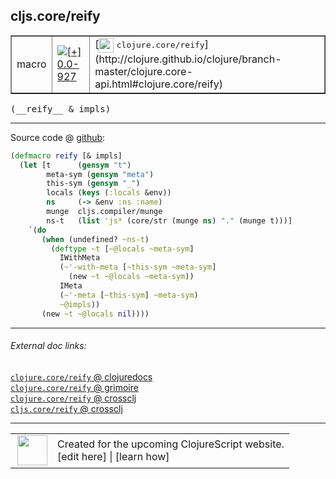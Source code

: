 ## cljs.core/reify



 <table border="1">
<tr>
<td>macro</td>
<td><a href="https://github.com/cljsinfo/cljs-api-docs/tree/0.0-927"><img valign="middle" alt="[+] 0.0-927" title="Added in 0.0-927" src="https://img.shields.io/badge/+-0.0--927-lightgrey.svg"></a> </td>
<td>
[<img height="24px" valign="middle" src="http://i.imgur.com/1GjPKvB.png"> <samp>clojure.core/reify</samp>](http://clojure.github.io/clojure/branch-master/clojure.core-api.html#clojure.core/reify)
</td>
</tr>
</table>


 <samp>
(__reify__ & impls)<br>
</samp>

---







Source code @ [github](https://github.com/clojure/clojurescript/blob/r1513/src/clj/cljs/core.clj#L410-L427):

```clj
(defmacro reify [& impls]
  (let [t      (gensym "t")
        meta-sym (gensym "meta")
        this-sym (gensym "_")
        locals (keys (:locals &env))
        ns     (-> &env :ns :name)
        munge  cljs.compiler/munge
        ns-t   (list 'js* (core/str (munge ns) "." (munge t)))]
    `(do
       (when (undefined? ~ns-t)
         (deftype ~t [~@locals ~meta-sym]
           IWithMeta
           (~'-with-meta [~this-sym ~meta-sym]
             (new ~t ~@locals ~meta-sym))
           IMeta
           (~'-meta [~this-sym] ~meta-sym)
           ~@impls))
       (new ~t ~@locals nil))))
```

<!--
Repo - tag - source tree - lines:

 <pre>
clojurescript @ r1513
└── src
    └── clj
        └── cljs
            └── <ins>[core.clj:410-427](https://github.com/clojure/clojurescript/blob/r1513/src/clj/cljs/core.clj#L410-L427)</ins>
</pre>

-->

---



###### External doc links:

[`clojure.core/reify` @ clojuredocs](http://clojuredocs.org/clojure.core/reify)<br>
[`clojure.core/reify` @ grimoire](http://conj.io/store/v1/org.clojure/clojure/1.7.0-beta3/clj/clojure.core/reify/)<br>
[`clojure.core/reify` @ crossclj](http://crossclj.info/fun/clojure.core/reify.html)<br>
[`cljs.core/reify` @ crossclj](http://crossclj.info/fun/cljs.core/reify.html)<br>

---

 <table>
<tr><td>
<img valign="middle" align="right" width="48px" src="http://i.imgur.com/Hi20huC.png">
</td><td>
Created for the upcoming ClojureScript website.<br>
[edit here] | [learn how]
</td></tr></table>

[edit here]:https://github.com/cljsinfo/cljs-api-docs/blob/master/cljsdoc/cljs.core_reify.cljsdoc
[learn how]:https://github.com/cljsinfo/cljs-api-docs/wiki/cljsdoc-files

<!--

This information was too distracting to show to readers, but I'll leave it
commented here since it is helpful to:

- pretty-print the data used to generate this document
- and show how to retrieve that data



The API data for this symbol:

```clj
{:ns "cljs.core",
 :name "reify",
 :signature ["[& impls]"],
 :history [["+" "0.0-927"]],
 :type "macro",
 :full-name-encode "cljs.core_reify",
 :source {:code "(defmacro reify [& impls]\n  (let [t      (gensym \"t\")\n        meta-sym (gensym \"meta\")\n        this-sym (gensym \"_\")\n        locals (keys (:locals &env))\n        ns     (-> &env :ns :name)\n        munge  cljs.compiler/munge\n        ns-t   (list 'js* (core/str (munge ns) \".\" (munge t)))]\n    `(do\n       (when (undefined? ~ns-t)\n         (deftype ~t [~@locals ~meta-sym]\n           IWithMeta\n           (~'-with-meta [~this-sym ~meta-sym]\n             (new ~t ~@locals ~meta-sym))\n           IMeta\n           (~'-meta [~this-sym] ~meta-sym)\n           ~@impls))\n       (new ~t ~@locals nil))))",
          :title "Source code",
          :repo "clojurescript",
          :tag "r1513",
          :filename "src/clj/cljs/core.clj",
          :lines [410 427]},
 :full-name "cljs.core/reify",
 :clj-symbol "clojure.core/reify"}

```

Retrieve the API data for this symbol:

```clj
;; from Clojure REPL
(require '[clojure.edn :as edn])
(-> (slurp "https://raw.githubusercontent.com/cljsinfo/cljs-api-docs/catalog/cljs-api.edn")
    (edn/read-string)
    (get-in [:symbols "cljs.core/reify"]))
```

-->

